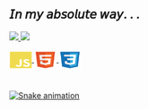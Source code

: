 ## 𝘐𝘯 𝘮𝘺 𝘢𝘣𝘴𝘰𝘭𝘶𝘵𝘦 𝘸𝘢𝘺. . . 

 <div>
   <a href="https://github.com/luwu11snts">
   <img height="180em" src="https://github-readme-stats.vercel.app/api?username=luwu11snts&show_icons=true&theme=tokyonight&include_all_commits=true&count_private=true"/>
   <img height="180em" src="https://github-readme-stats.vercel.app/api/top-langs/?username=luwu11snts&layout=compact&langs_count=6&theme=tokyonight"/>

</div>
<div style="display: inline_block"><br>
  <img align="center" alt="Js" height="30" width="40" src="https://raw.githubusercontent.com/devicons/devicon/master/icons/javascript/javascript-plain.svg">
  <img align="center" alt="HTML" height="30" width="40" src="https://raw.githubusercontent.com/devicons/devicon/master/icons/html5/html5-original.svg">
  <img align="center" alt="CSS" height="30" width="40" src="https://raw.githubusercontent.com/devicons/devicon/master/icons/css3/css3-original.svg">
</div>
 
 <br>
 
  ### 
 
<div> 
  
  
  
  
  
 
  ![Snake animation](https://github.com/luwu11snts/luwu11snts/blob/output/github-contribution-grid-snake.svg)
